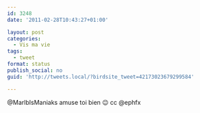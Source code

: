 ```yaml
---
id: 3248
date: '2011-02-28T10:43:27+01:00'

layout: post
categories:
  - Vis ma vie
tags:
  - tweet
format: status
publish_social: no
guid: 'http://tweets.local/?birdsite_tweet=42173023679299584'

---
```


@MarlbIsManiaks amuse toi bien 😉 cc @ephfx